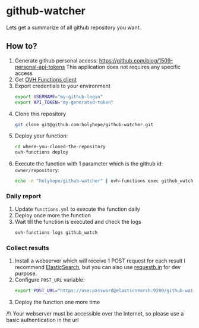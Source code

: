 github-watcher
==============

Lets get a summarize of all github repository you want.

How to?
-------

 1. Generate github personal access: <https://github.com/blog/1509-personal-api-tokens>
    This application does not requires any specific access
 2. Get [OVH Functions client](https://docs.functions.ovh)
 3. Export credentials to your environment
    ```bash
    export USERNAME="my-github-login"
    export API_TOKEN="my-generated-token"
    ```
 4. Clone this repository
    ```bash
    git clone git@github.com:holyhope/github-watcher.git
    ```
 5. Deploy your function:
    ```bash
    cd where-you-cloned-the-repository
    ovh-functions deploy
    ```
 6. Execute the function with 1 parameter which is the github id: `owner/repository`:
    ```bash
    echo -n "holyhope/github-watcher" | ovh-functions exec github_watch
    ```

### Daily report

 1. Update `functions.yml` to execute the function daily
 2. Deploy once more the function
 3. Wait till the function is executed and check the logs
    ```bash
    ovh-functions logs github_watch
    ```

### Collect results

 1. Install a webserver which will receive 1 POST request for each result
    I recommend [ElasticSearch](https://www.elastic.co/fr/products/elasticsearch), but you can also use [requestb.in](https://requestb.in) for dev purpose.
 2. Configure `POST_URL` variable:
    ```bash
    export POST_URL="https://use:password@elasticsearch:9200/github-watcher/result"
    ```
 4. Deploy the function one more time

/!\ Your webserver must be accessible over the Internet, so please use a basic authentication in the url
